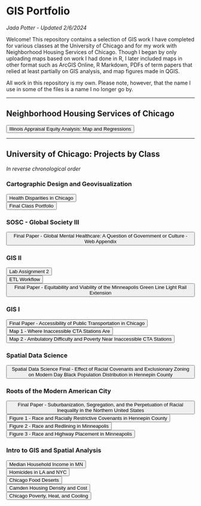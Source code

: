 # GIS Portfolio

*Jada Potter - Updated 2/6/2024*

Welcome! This repository contains a selection of GIS work I have completed for various classes at the University of Chicago and for my work with Neighborhood Housing Services of Chicago. Though I began by only uploading maps based on work I had done in R, I later included maps in other format such as ArcGIS Online, R Markdown, PDFs of term papers that relied at least partially on GIS analysis, and map figures made in QGIS.

All work in this repository is my own. Please note, however, that the name I use in some of the files is a name I no longer go by.

---

## Neighborhood Housing Services of Chicago

<button onclick="window.location.href='https://japotter1.github.io/nhs-policy-research-data/Appraisal_Equity_Map_Workflow_Abridged.html'">Illinois Appraisal Equity Analysis: Map and Regressions</button>

---

## University of Chicago: Projects by Class

*In reverse chronological order*

### Cartographic Design and Geovisualization

<button onclick="window.location.href='https://public.tableau.com/app/profile/jada.potter/viz/HealthDisparitiesinChicago/HealthDisparitiesinChicago'">Health Disparities in Chicago</button>
<br>
<button onclick="window.location.href='CVG/Cartography_Geovis_Final.pdf'">Final Class Portfolio</button>

### SOSC - Global Society III

<button onclick="window.location.href='SOSC_GS3/SOSC_GS3_Final_WebAppendix.html'">Final Paper - Global Mental Healthcare: A Question of Government or Culture - Web Appendix</button>

### GIS II

<button onclick="window.location.href='GISII/Lab_2.html'">Lab Assignment 2</button>
<br>
<button onclick="window.location.href='GISII/Assignment_2.html'">ETL Workflow</button>
<br>
<button onclick="window.location.href='GISII/GLE_Station_Analysis.pdf'">Final Paper - Equitability and Viability of the Minneapolis Green Line Light Rail Extension
</button>

### GIS I

<button onclick="window.location.href='GISI/GISI_Final.pdf'">Final Paper - Accessibility of Public Transportation in Chicago</button>
<br>
<button onclick="window.location.href='GISI/Map1.jpg'">Map 1 - Where Inaccessible CTA Stations Are</button>
<br>
<button onclick="window.location.href='GISI/Map2.jpg'">Map 2 - Ambulatory Difficulty and Poverty Near Inaccessible CTA Stations</button>

### Spatial Data Science

<button onclick="window.location.href='Spatial_Data_Science/SDS_Final.pdf'">Spatial Data Science Final - Effect of Racial Covenants and Exclusionary Zoning on Modern Day Black Population Distribution in Hennepin County</button>

### Roots of the Modern American City

<button onclick="window.location.href='American_Cities/American_Cities_Final.pdf'">Final Paper - Suburbanization, Segregation, and the Perpetuation of Racial Inequality in the Northern United States</button>
<br>
<button onclick="window.location.href='American_Cities/Map_1_V2.jpg'">Figure 1 - Race and Racially Restrictive Covenants in Hennepin County</button>
<br>
<button onclick="window.location.href='American_Cities/Map_2_V2.jpg'">Figure 2 - Race and Redlining in Minneapolis</button>
<br>
<button onclick="window.location.href='American_Cities/Map_3_V2.jpg'">Figure 3 - Race and Highway Placement in Minneapolis</button>

### Intro to GIS and Spatial Analysis

<button onclick="window.location.href='MN_County_Tract_MHI.html'">Median Household Income in MN</button>
<br>
<button onclick="window.location.href='LA_NYC_HomicidesPerCensusTract_2015.html'">Homicides in LA and NYC</button>
<br>
<button onclick="window.location.href='Chicago_Food_Deserts.html'">Chicago Food Deserts</button>
<br>
<button onclick="window.location.href='Camden_Housing_Density_and_Cost.html'">Camden Housing Density and Cost</button>
<br>
<button onclick="window.location.href='Chicago_Poverty_Heat_Cooling.html'">Chicago Poverty, Heat, and Cooling</button>


